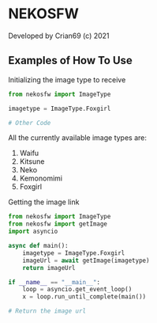 # NEKOSFW

Developed by Crian69 (c) 2021

## Examples of How To Use

Initializing the image type to receive

```python
from nekosfw import ImageType

imagetype = ImageType.Foxgirl

# Other Code
```

All the currently available image types are:

<ol>
<li>Waifu</li>
<li>Kitsune</li>
<li>Neko</li>
<li>Kemonomimi</li>
<li>Foxgirl</li>
</ol>

Getting the image link

```python
from nekosfw import ImageType
from nekosfw import getImage
import asyncio

async def main():
    imagetype = ImageType.Foxgirl
    imageUrl = await getImage(imagetype)
    return imageUrl

if __name__ == "__main__":
    loop = asyncio.get_event_loop()
    x = loop.run_until_complete(main())

# Return the image url
```
